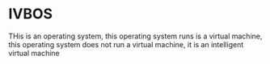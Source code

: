 # IVBOS
THis is an operating system, this operating system runs is a virtual machine, this operating system does not run a virtual machine, it is an intelligent virtual machine
